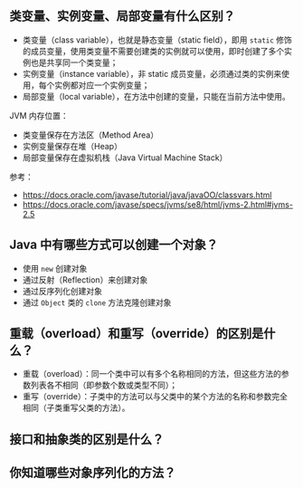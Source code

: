 ## 类变量、实例变量、局部变量有什么区别？
- 类变量（class variable），也就是静态变量（static field），即用 `static` 修饰的成员变量，使用类变量不需要创建类的实例就可以使用，即时创建了多个实例也是共享同一个类变量；
- 实例变量（instance variable），非 static 成员变量，必须通过类的实例来使用，每个实例都对应一个实例变量；
- 局部变量（local variable），在方法中创建的变量，只能在当前方法中使用。

JVM 内存位置：
- 类变量保存在方法区（Method Area）
- 实例变量保存在堆（Heap）
- 局部变量保存在虚拟机栈（Java Virtual Machine Stack）

参考：
- https://docs.oracle.com/javase/tutorial/java/javaOO/classvars.html
- https://docs.oracle.com/javase/specs/jvms/se8/html/jvms-2.html#jvms-2.5

## Java 中有哪些方式可以创建一个对象？
- 使用 `new` 创建对象
- 通过反射（Reflection）来创建对象
- 通过反序列化创建对象
- 通过 `Object` 类的 `clone` 方法克隆创建对象

## 重载（overload）和重写（override）的区别是什么？
- 重载（overload）：同一个类中可以有多个名称相同的方法，但这些方法的参数列表各不相同（即参数个数或类型不同）；
- 重写（override）：子类中的方法可以与父类中的某个方法的名称和参数完全相同（子类重写父类的方法）。

## 接口和抽象类的区别是什么？

## 你知道哪些对象序列化的方法？

## 
